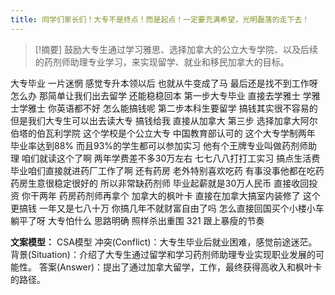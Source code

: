 ```yaml
---
title: 同学们家长们！大专不是终点！而是起点！一定要充满希望，光明磊落的走下去！
---
```

 > [!摘要]
鼓励大专生通过学习雅思、选择加拿大的公立大专学院、以及后续的药剂师助理专业学习，来实现留学、就业和移民加拿大的目标。

大专毕业
一片迷惘
感觉专升本领以后
也就从牛变成了马
最后还是找不到工作呀怎么办
那简单让我们出去留学
还能稳稳回本
第一步大专毕业
直接去学雅士
学雅士学雅士
你英语都不好
怎么能搞钱呢
第二步本科生要留学
搞钱其实很不容易的
但是我们大专生可以出去读大专
搞钱给我
直接从加拿大
第三步
选择加拿大阿尔伯塔的伯瓦利学院
这个学校是个公立大专
中国教育部认可的
这个大专学制两年
毕业率达到88%
而且93%的学生都可以参加实习
他有个王牌专业叫做药剂师助理
咱们就读这个了啊
两年学费差不多30万左右
七七八八打打工实习
搞点生活费
毕业咱们直接就进药厂工作了啊
还有药房
老外特别喜欢吃药
有事没事他都在吃药
药房生意很稳定很好的
所以非常缺药剂师
毕业起薪就是30万人民币
直接收回投资
你干两年
药房药剂师再拿个
加拿大的枫叶卡
直接在加拿大搞室内装修了
这个更搞钱
一年又是七八十万
你搞几年不就财富自由了吗
怎么直接回国买个小楼小车
躺平了呀
大专怕什么
思路明确
照样杀出重围
321 跟上暴瘦的节奏

**文案模型：**
CSA模型
冲突(Conflict)：大专生毕业后就业困难，感觉前途迷茫。
背景(Situation)：介绍了大专生通过留学和学习药剂师助理专业实现职业发展的可能性。
答案(Answer)：提出了通过加拿大留学，工作，最终获得高收入和枫叶卡的路径。
